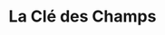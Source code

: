 ---
title: "La Clé des Champs"
url: /maurecourt/la-cle-des-champs-rue-du-marechal-leclerc/
shop: Tabak
---